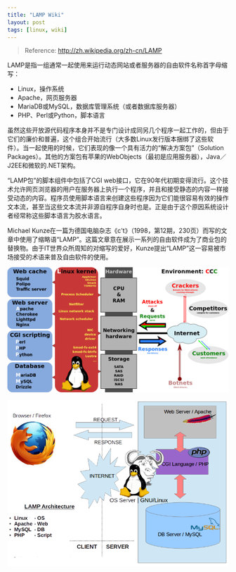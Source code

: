 ```yaml
---
title: "LAMP Wiki"
layout: post
tags: [linux, wiki]
---
```


> Reference: http://zh.wikipedia.org/zh-cn/LAMP

LAMP是指一组通常一起使用来运行动态网站或者服务器的自由软件名称首字母缩写：

* Linux，操作系统
* Apache，网页服务器
* MariaDB或MySQL，数据库管理系统（或者数据库服务器）
* PHP、Perl或Python，脚本语言

虽然这些开放源代码程序本身并不是专门设计成同另几个程序一起工作的，但由于它们的廉价和普遍，这个组合开始流行（大多数Linux发行版本捆绑了这些软件）。当一起使用的时候，它们表现的像一个具有活力的“解决方案包”（Solution Packages）。其他的方案包有苹果的WebObjects（最初是应用服务器），Java／J2EE和微软的.NET架构。

“LAMP包”的脚本组件中包括了CGI web接口，它在90年代初期变得流行。这个技术允许网页浏览器的用户在服务器上执行一个程序，并且和接受静态的内容一样接受动态的内容。程序员使用脚本语言来创建这些程序因为它们能很容易有效的操作文本流，甚至当这些文本流并非源自程序自身时也是。正是由于这个原因系统设计者经常称这些脚本语言为胶水语言。

Michael Kunze在一篇为德国电脑杂志《c't》（1998，第12期，230页）而写的文章中使用了缩略语“LAMP”。这篇文章意在展示一系列的自由软件成为了商业包的替换物。由于IT世界众所周知的对缩写的爱好，Kunze提出“LAMP”这一容易被市场接受的术语来普及自由软件的使用。

![LAMP_software_bundle](/images/LAMP_software_bundle.svg.png)

![LAMPP_Architecture](/images/LAMPP_Architecture.png)